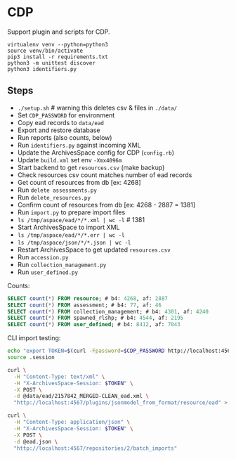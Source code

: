 # CDP

Support plugin and scripts for CDP.

```
virtualenv venv --python=python3
source venv/bin/activate
pip3 install -r requirements.txt
python3 -m unittest discover
python3 identifiers.py
```

## Steps

- `./setup.sh` # warning this deletes csv & files in `./data/`
- Set `CDP_PASSWORD` for environment
- Copy ead records to `data/ead`
- Export and restore database
- Run reports (also counts, below)
- Run `identifiers.py` against incoming XML
- Update the ArchivesSpace config for CDP (`config.rb`)
- Update `build.xml` set env `-Xmx4096m`
- Start backend to get `resources.csv` (make backup)
- Check resources csv count matches number of ead records
- Get count of resources from db [ex: 4268]
- Run `delete assessments.py`
- Run `delete_resources.py`
- Confirm count of resources from db [ex: 4268 - 2887 = 1381]
- Run `import.py` to prepare import files
- `ls /tmp/aspace/ead/*/*.xml | wc -l` # 1381
- Start ArchivesSpace to import XML
- `ls /tmp/aspace/ead/*/*.err | wc -l`
- `ls /tmp/aspace/json/*/*.json | wc -l`
-  Restart ArchivesSpace to get updated `resources.csv`
- Run `accession.py`
- Run `collection_management.py`
- Run `user_defined.py`

Counts:

```sql
SELECT count(*) FROM resource; # b4: 4268, af: 2887
SELECT count(*) FROM assessment; # b4: 77, af: 46
SELECT count(*) FROM collection_management; # b4: 4301, af: 4240
SELECT count(*) FROM spawned_rlshp; # b4: 4544, af: 2195
SELECT count(*) FROM user_defined; # b4: 8412, af: 7043
```

CLI import testing:

```bash
echo "export TOKEN=$(curl -Fpassword=$CDP_PASSWORD http://localhost:4567/users/admin/login | jq '.session')" > .session
source .session

curl \
  -H "Content-Type: text/xml" \
  -H "X-ArchivesSpace-Session: $TOKEN" \
  -X POST \
  -d @data/ead/2157842_MERGED-CLEAN_ead.xml \
  "http://localhost:4567/plugins/jsonmodel_from_format/resource/ead" > ead.json

curl \
  -H "Content-Type: application/json" \
  -H "X-ArchivesSpace-Session: $TOKEN" \
  -X POST \
  -d @ead.json \
  "http://localhost:4567/repositories/2/batch_imports"
```

